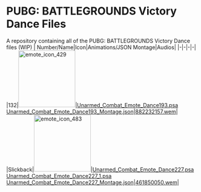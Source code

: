 # PUBG: BATTLEGROUNDS Victory Dance Files
A repository containing all of the PUBG: BATTLEGROUNDS Victory Dance files (WIP)
| Number/Name|Icon|Animations/JSON Montage|Audios|
|-|-|-|-|
|132|<img src="https://github.com/MuriloGaming19/pubg-vd-files/blob/b28bdb37b2610b27a659be7473ebbdaa54d9ac59/files/132/icon/emote_icon_429.png" alt="emote_icon_429" width="150"/>|[Unarmed_Combat_Emote_Dance193.psa](https://github.com/MuriloGaming19/pubg-vd-files/blob/b28bdb37b2610b27a659be7473ebbdaa54d9ac59/files/132/animation-json/Unarmed_Combat_Emote_Dance193.psa)<br/>[Unarmed_Combat_Emote_Dance193_Montage.json](https://github.com/MuriloGaming19/pubg-vd-files/blob/b28bdb37b2610b27a659be7473ebbdaa54d9ac59/files/132/animation-json/Unarmed_Combat_Emote_Dance193_Montage.json)|[882232157.wem](https://github.com/MuriloGaming19/pubg-vd-files/blob/b28bdb37b2610b27a659be7473ebbdaa54d9ac59/files/132/audio/882232157.wav)|
|Slickback|<img src="https://github.com/MuriloGaming19/pubg-vd-files/blob/9311a257eff854db894f0369aec3ee3b16f13e2c/files/slickback/icon/emote_icon_483.png" alt="emote_icon_483" width="150"/>|[Unarmed_Combat_Emote_Dance227.psa](https://github.com/MuriloGaming19/pubg-vd-files/blob/dc8692bc67b88432446e2a7b16fb497f2412c2be/files/slickback/animation-json/Unarmed_Combat_Emote_Dance227.psa)<br/>[Unarmed_Combat_Emote_Dance227_1.psa](https://github.com/MuriloGaming19/pubg-vd-files/blob/dc8692bc67b88432446e2a7b16fb497f2412c2be/files/slickback/animation-json/Unarmed_Combat_Emote_Dance227_1.psa)<br/>[Unarmed_Combat_Emote_Dance227_Montage.json](https://github.com/MuriloGaming19/pubg-vd-files/blob/f4f956d4585bc0eb8dae5d7f29e7596d06f2bb3d/files/slickback/animation-json/Unarmed_Combat_Emote_Dance227_Montage.json)|[461850050.wem](https://github.com/MuriloGaming19/pubg-vd-files/blob/2b5e4ae4c50d57c1068f585a65298792f5db6ebb/files/slickback/audio/461850050.wav)|
